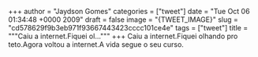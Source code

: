 
+++
author = "Jaydson Gomes"
categories = ["tweet"]
date = "Tue Oct 06 01:34:48 +0000 2009"
draft = false
image = "{TWEET_IMAGE}"
slug = "cd578629f9b3eb971f93667443423cccc101ce4e"
tags = ["tweet"]
title = """Caiu a internet.Fiquei ol..."""
+++
Caiu a internet.Fiquei olhando pro teto.Agora voltou a internet.A vida segue o seu curso.
